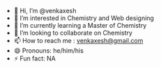 - 👋 Hi, I’m @venkaxesh
- 👀 I’m interested in Chemistry and Web designing
- 🌱 I’m currently learning a Master of Chemistry 
- 💞️ I’m looking to collaborate on Chemistry 
- 📫 How to reach me : venkaxesh@gmail.com
- 😄 Pronouns: he/him/his
- ⚡ Fun fact: NA

<!---
venkaxesh/venkaxesh is a ✨ special ✨ repository because its `README.md` (this file) appears on your GitHub profile.
You can click the Preview link to take a look at your changes.
--->
